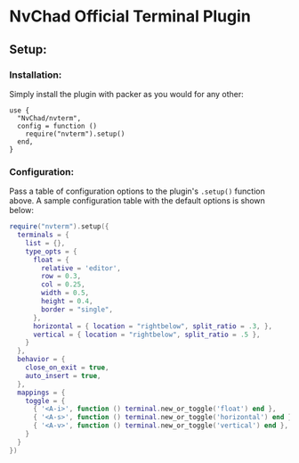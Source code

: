# NvChad Official Terminal Plugin

## Setup:

### Installation:

Simply install the plugin with packer as you would for any other:

```
use {
  "NvChad/nvterm",
  config = function ()
    require("nvterm").setup()
  end,
}
```

### Configuration:
Pass a table of configuration options to the plugin's `.setup()` function above.
A sample configuration table with the default options is shown below:

```lua
require("nvterm").setup({
  terminals = {
    list = {},
    type_opts = {
      float = {
        relative = 'editor',
        row = 0.3,
        col = 0.25,
        width = 0.5,
        height = 0.4,
        border = "single",
      },
      horizontal = { location = "rightbelow", split_ratio = .3, },
      vertical = { location = "rightbelow", split_ratio = .5 },
    }
  },
  behavior = {
    close_on_exit = true,
    auto_insert = true,
  },
  mappings = {
    toggle = {
      { '<A-i>', function () terminal.new_or_toggle('float') end },
      { '<A-s>', function () terminal.new_or_toggle('horizontal') end },
      { '<A-v>', function () terminal.new_or_toggle('vertical') end },
    }
  }
})
```
